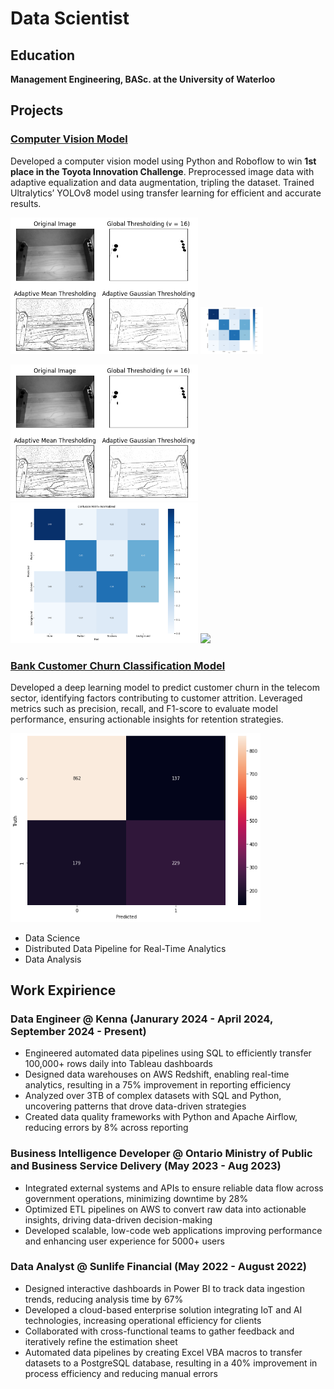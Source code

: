# Data Scientist 

## Education
**Management Engineering, BASc. at the University of Waterloo**

## Projects

### [Computer Vision Model](https://github.com/leo-cf-tian/toyota-innovation-challenge)
Developed a computer vision model using Python and Roboflow to win **1st place in the Toyota Innovation Challenge**. Preprocessed image data with adaptive equalization and data augmentation, tripling the dataset. Trained Ultralytics’ YOLOv8 model using transfer learning for efficient and accurate results.

<img src="https://github.com/yashjagri/portfolio/blob/main/images/thresholding.png" alt="Thresholding" width="300" />
<img src="https://github.com/yashjagri/portfolio/blob/main/images/confusion_matrix.png" alt="Confusion Matrix" width="100" />

<p float="left">
  <img src="https://github.com/yashjagri/portfolio/blob/main/images/thresholding.png" width="300" />
  <img src="https://github.com/yashjagri/portfolio/blob/main/images/confusion_matrix.png" width="300" /> 
  <img src="/img3.png" width="100" />
</p>


### [Bank Customer Churn Classification Model](https://github.com/yashjagri/bank_churn_model)
Developed a deep learning model to predict customer churn in the telecom sector, identifying factors contributing to customer attrition. Leveraged metrics such as precision, recall, and F1-score to evaluate model performance, ensuring actionable insights for retention strategies.

<img src="https://github.com/yashjagri/portfolio/blob/main/images/prediction_matrix.png" alt="Prediction Matrix" width="400" />

*   Data Science 
*   Distributed Data Pipeline for Real-Time Analytics 
*   Data Analysis
  
## Work Expirience 

### Data Engineer @ Kenna (Janurary 2024 - April 2024, September 2024 - Present)
*   Engineered automated data pipelines using SQL to efficiently transfer 100,000+ rows daily into Tableau dashboards
*   Designed data warehouses on AWS Redshift, enabling real-time analytics, resulting in a 75% improvement in reporting efficiency
*   Analyzed over 3TB of complex datasets with SQL and Python, uncovering patterns that drove data-driven strategies
*   Created data quality frameworks with Python and Apache Airflow, reducing errors by 8% across reporting

### Business Intelligence Developer @ Ontario Ministry of Public and Business Service Delivery (May 2023 - Aug 2023)
*   Integrated external systems and APIs to ensure reliable data flow across government operations, minimizing downtime by 28%
*   Optimized ETL pipelines on AWS to convert raw data into actionable insights, driving data-driven decision-making
*   Developed scalable, low-code web applications improving performance and enhancing user experience for 5000+ users

### Data Analyst @ Sunlife Financial (May 2022 - August 2022)
*   Designed interactive dashboards in Power BI to track data ingestion trends, reducing analysis time by 67%
*   Developed a cloud-based enterprise solution integrating IoT and AI technologies, increasing operational efficiency for clients
*   Collaborated with cross-functional teams to gather feedback and iteratively refine the estimation sheet
*   Automated data pipelines by creating Excel VBA macros to transfer datasets to a PostgreSQL database, resulting in a 40%
improvement in process efficiency and reducing manual errors



